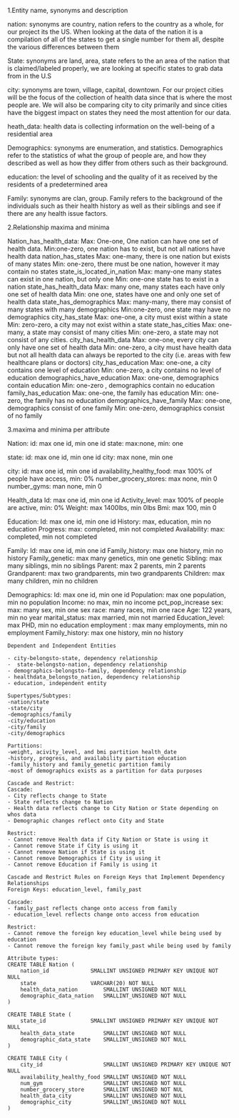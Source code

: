 1.Entity name, synonyms and description

nation: synonyms are country, nation refers to the country as a whole, for our project its the US. When looking at the data of the nation it is a compilation of all of the states to get a single number for them all, despite the various differences between them

State: synonyms are land, area, state refers to the an area of the nation that is claimed/labeled properly, we are looking at specific states to grab data from in the U.S

city:  synonyms are town, village, capital, downtown. For our project cities will be the focus of the collection of health data since that is where the most people are. We will also be comparing city to city primarily and since cities have the biggest impact on states they need the most attention for our data.

heath_data: health data is collecting information on the well-being of a residential area 

Demographics: synonyms are enumeration, and statistics. Demographics refer to the statistics of what the group of people are, and how they described as well as how they differ from others such as their background. 

education: the level of schooling and the quality of it as received by the residents of a predetermined area

Family: synonyms are clan, group. Family refers to the background of the individuals such as their health history as well as their siblings and see if there are any health issue factors. 
 
 
2.Relationship maxima and minima

Nation_has_health_data:
Max: One-one, One nation can have one set of health data.
Min:one-zero, one nation has to exist, but not all nations have health data
nation_has_states
Max: one-many, there is one nation but exists of many states
Min: one-zero, there must be one nation, however it may contain no states
state_is_located_in_nation
Max: many-one many states can exist in one nation, but only one
Min: one-one state has to exist in a nation
state_has_health_data
Max: many one, many states each have only one set of health data
Min: one one, states have one and only one set of health data
state_has_demographics
Max: many-many, there may consist of many states with many demographics
Min:one-zero, one state may have no demographics
city_has_state
Max: one-one, a city must exist within a state
Min: zero-zero, a city may not exist within a state
state_has_cities
Max: one-many, a state may consist of many cities
Min: one-zero, a state may not consist of any cities.
city_has_health_data
Max: one-one, every city can only have one set of health data
Min: one-zero, a city must have health data but not all health data can always be reported to the city (i.e. areas with few healthcare plans or doctors)
city_has_education
Max: one-one, a city contains one level of education
Min: one-zero, a city contains no level of education
demographics_have_education
Max: one-one, demographics contain education
Min: one-zero , demographics contain no education
family_has_education
Max: one-one, the family has education
Min: one-zero, the family has no education
demographics_have_family
Max: one-one, demographics consist of one family
Min: one-zero, demographics consist of no family
 

3.maxima and minima per attribute

Nation:
id: max one id, min one id
state: max:none, min: one

state:
id: max one id, min one id
city: max none, min one

city:
id: max one id, min one id
availability_healthy_food: max 100% of people have access, min: 0%
number_grocery_stores: max none, min 0
number_gyms: man none, min 0


Health_data
Id: max one id, min one id
Activity_level: max 100% of people are active, min: 0%
Weight: max 1400lbs, min 0lbs
Bmi: max 100, min 0

Education:
Id: max one id, min one id
History: max, education, min no education
Progress: max: completed, min not completed
Availability: max: completed, min not completed

Family:
Id: max one id, min one id 
Family_history: max one history, min no history
Family_genetic: max many genetics, min one genetic
Sibling: max many siblings, min no siblings
Parent: max 2 parents, min 2 parents
Grandparent: max two grandparents, min two grandparents
Children: max many children, min no children

Demographics:
	Id: max one id, min one id
	Population: max one population, min no population
	Income: no max, min no income
	pct_pop_increase
	sex: max: many sex, min one sex
	race: many races, min one race
	Age: 122 years, min no year
	marital_status: max married, min not married
	Education_level: max PHD, min no education
	employment	: max many employments, min no employment
          Family_history: max one history, min no history
	
	
	Dependent and Independent Entities
	
	- city-belongsto-state, dependency relationship
	-  state-belongsto-nation, dependency relationship
	- demographics-belongsto-family, dependency relationship
	- healthdata_belongsto_nation, dependency relationship 
	- education, independent entity
	
	Supertypes/Subtypes:
	-nation/state
	-state/city
	-demographics/family
	-city/education
	-city/family
	-city/demographics
	
	Partitions:
	-weight, acivity_level, and bmi partition health_date
	-history, progress, and availability partition education
	-family_history and family_genetic partition family
	-most of demographics exists as a partition for data purposes
	
	Cascade and Restrict:
	Cascade:
	- City reflects change to State
	- State reflects change to Nation
	- Health data reflects change to City Nation or State depending on whos data
	- Demographic changes reflect onto City and State
	
	Restrict:
	- Cannot remove Health data if City Nation or State is using it
	- Cannot remove State if City is using it
	- Cannot remove Nation if State is using it
	- Cannot remove Demographics if City is using it
	- Cannot remove Education if Family is using it
	
	Cascade and Restrict Rules on Foreign Keys that Implement Dependency Relationships
	Foreign Keys: education_level, family_past 

	Cascade:
	- family_past reflects change onto access from family
	- education_level reflects change onto access from education
	
	Restrict: 
	- Cannot remove the foreign key education_level while being used by education
	- Cannot remove the foreign key family_past while being used by family
	
	Attribute types:
	CREATE TABLE Nation (
		nation_id	          SMALLINT UNSIGNED PRIMARY KEY UNIQUE NOT NULL
		state 		          VARCHAR(20) NOT NULL
		health_data_nation        SMALLINT UNSIGNED NOT NULL
		demographic_data_nation   SMALLINT_UNSIGNED NOT NULL
	)
	
	CREATE TABLE State (
		state_id	          SMALLINT UNSIGNED PRIMARY KEY UNIQUE NOT NULL
		health_data_state         SMALLINT UNSIGNED NOT NULL
		demographic_data_state    SMALLINT_UNSIGNED NOT NULL
	)
	
	CREATE TABLE City (
		city_id	                  SMALLINT UNSIGNED PRIMARY KEY UNIQUE NOT NULL
		availability_healthy_food SMALLINT UNSIGNED NOT NULL
		num_gym                   SMALLINT UNSIGNED NOT NULL
		number_grocery_store      SMALLINT UNSIGNED NOT NUL
		health_data_city          SMALLINT UNSIGNED NOT NULL
		demographic_city          SMALLINT_UNSIGNED NOT NULL
	)
